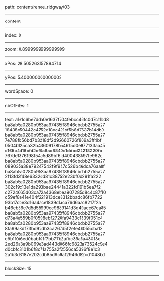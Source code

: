 path: content/renee_ridgway/03

----

content: 

----

index: 0

----

zoom: 0.8999999999999999

----

xPos: 28.505263157894714

----

yPos: 5.400000000000002

----

wordSpace: 0

----

nbOfFiles: 1

----

text: a1e1c6be7dda0e1637f704febcc46fc0d7c11bd8 ba8ab5a0280b953aa97435ff8946cbcbb2755a27 
18435c50442c4752e18ce421cf5b6d7637b14db0 ba8ab5a0280b953aa97435ff8946cbcbb2755a27 
7e788fb56bd7b3218df2d92660726f809a3ff4bf 0504b125ca32b43609178b54615d0e977133aa45 
e165e4d16cfd2cf0a8ae8840e1ddbd23218229fb 767de1876198f54c5d89bf6fd400438597fe962c ba8ab5a0280b953aa97435ff8946cbcbb2755a27 089035a38e79247542f9f947c526b46dca76aa8f ba8ab5a0280b953aa97435ff8946cbcbb2755a27 2f13fd3f48e6332dd81c38752e23bf0d291fa222 ba8ab5a0280b953aa97435ff8946cbcbb2755a27 302c19c13e1da293bae24441a322fd191b5ea7f2 c2724665d03ca72a4368ebea907285d8c4c87f10 c59ef8e41e404f221913dce8312bbadd86fb7722 93b17cbe3d16a4ace1839c1aca76d6aac8217f2a b46eb56e7d5d55999cc9889141d3d49aec67ca85 ba8ab5a0280b953aa97435ff8946cbcbb2755a27 d73a4a559b0f0598ebf2720fa9433c1339f051c4 ba8ab5a0280b953aa97435ff8946cbcbb2755a27 8fa99a8df73bd92db3ca267d5f2efe46055cba13 ba8ab5a0280b953aa97435ff8946cbcbb2755a27 c6b1f0f6ed0bab101f7bb77b2afbc35a5a43013c 2ed26a3a9b069e3ad443d066fc6823a73524c9e4 d0cbfc8101b6f8c71a755a2f2556ca5396f8e1c3 2a1b3d3187e202cdb85d9c9af2946d82cd1048bd

----

blockSize: 15

----

